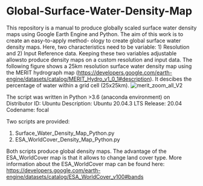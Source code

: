 # Global-Surface-Water-Density-Map
This repository is a manual to produce globally scaled surface water density maps using Google Earth Engine and Python. The aim of this work is to create an easy-to-apply method-
ology to create global surface water density maps. Here, two characteristics need to be variable: 1) Resolution and 2) Input Reference data. Keeping these two variables adjustable allowsto produce density maps on a custom resolution and input data. The following figure shows a 25km resolution surface water density map using the MERIT hydrograph map (https://developers.google.com/earth-engine/datasets/catalog/MERIT_Hydro_v1_0_1#description). It descibes the percentage of water within a grid cell (25x25km).
![merit_zoom_all_V2](https://user-images.githubusercontent.com/62883629/158180961-14a3da8e-88ff-44bb-9be4-2a1a6c0a5269.png)


The script was written in Python >3.6 (anaconda environment) on
Distributor ID: Ubuntu
Description:    Ubuntu 20.04.3 LTS
Release:        20.04
Codename:       focal

Two scripts are provided:

1) Surface_Water_Density_Map_Python.py
2) ESA_WorldCover_Density_Map_Python.py

Both scripts produce global density maps. The advantage of the ESA_WorldCover map is that it allows to change land cover type. More information about the ESA_WorldCover map can be found here: https://developers.google.com/earth-engine/datasets/catalog/ESA_WorldCover_v100#bands
